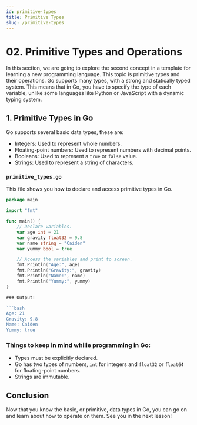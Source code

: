```yaml
---
id: primitive-types
title: Primitive Types
slug: /primitive-types
---
```


# 02. Primitive Types and Operations

In this section, we are going to explore the second concept in a template for learning a new programming language. This topic is primitive types and their operations. Go supports many types, with a strong and statically typed system. This means that in Go, you have to specify the type of each variable, unlike some languages like Python or JavaScript with a dynamic typing system.

## 1. Primitive Types in Go

Go supports several basic data types, these are:

- Integers: Used to represent whole numbers.
- Floating-point numbers: Used to represent numbers with decimal points.
- Booleans: Used to represent a `true` or `false` value.
- Strings: Used to represent a string of characters.

### `primitive_types.go`

This file shows you how to declare and access primitive types in Go.

```go
package main

import "fmt"

func main() {
	// Declare variables.
	var age int = 21
	var gravity float32 = 9.8
	var name string = "Caiden"
	var yummy bool = true	

	// Access the variables and print to screen.
	fmt.Println("Age:", age)
	fmt.Println("Gravity:", gravity)
	fmt.Println("Name:", name)
	fmt.Println("Yummy:", yummy)
}

### Output:

```bash
Age: 21
Gravity: 9.8
Name: Caiden
Yummy: true
```

### Things to keep in mind whilie programming in Go:

- Types must be explicitly declared.
- Go has two types of numbers, `int` for integers and `float32` or `float64` for floating-point numbers.
- Strings are immutable.

## Conclusion

Now that you know the basic, or primitive, data types in Go, you can go on and learn about how to operate on them. See you in the next lesson!
